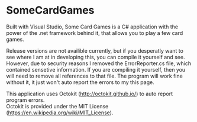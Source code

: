 # SomeCardGames

Built with Visual Studio, Some Card Games is a C# application with the power of the .net framework behind it, that allows you to play a few card games.

Release versions are not availible currently, but if you desperatly want to see where I am at in developing this, you can compile it yourself and see. However, due to security reasons I removed the ErrorReporter.cs file, which contained sensetive information. If you are compiling it yourself, then you will need to remove all references to that file. The program will work fine without it, it just won't auto report the errors to my this page.

This application uses Octokit (http://octokit.github.io/) to auto report program errors.            
Octokit is provided under the MIT License (https://en.wikipedia.org/wiki/MIT_License).
